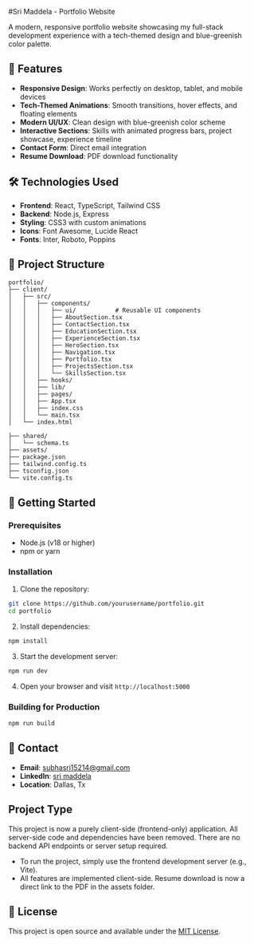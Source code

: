 #Sri Maddela - Portfolio Website

A modern, responsive portfolio website showcasing my full-stack development experience with a tech-themed design and blue-greenish color palette.

## 🚀 Features

- **Responsive Design**: Works perfectly on desktop, tablet, and mobile devices
- **Tech-Themed Animations**: Smooth transitions, hover effects, and floating elements
- **Modern UI/UX**: Clean design with blue-greenish color scheme
- **Interactive Sections**: Skills with animated progress bars, project showcase, experience timeline
- **Contact Form**: Direct email integration
- **Resume Download**: PDF download functionality

## 🛠️ Technologies Used

- **Frontend**: React, TypeScript, Tailwind CSS
- **Backend**: Node.js, Express
- **Styling**: CSS3 with custom animations
- **Icons**: Font Awesome, Lucide React
- **Fonts**: Inter, Roboto, Poppins

## 📁 Project Structure

```
portfolio/
├── client/
│   ├── src/
│   │   ├── components/
│   │   │   ├── ui/           # Reusable UI components
│   │   │   ├── AboutSection.tsx
│   │   │   ├── ContactSection.tsx
│   │   │   ├── EducationSection.tsx
│   │   │   ├── ExperienceSection.tsx
│   │   │   ├── HeroSection.tsx
│   │   │   ├── Navigation.tsx
│   │   │   ├── Portfolio.tsx
│   │   │   ├── ProjectsSection.tsx
│   │   │   └── SkillsSection.tsx
│   │   ├── hooks/
│   │   ├── lib/
│   │   ├── pages/
│   │   ├── App.tsx
│   │   ├── index.css
│   │   └── main.tsx
│   └── index.html

├── shared/
│   └── schema.ts
├── assets/
├── package.json
├── tailwind.config.ts
├── tsconfig.json
└── vite.config.ts
```

## 🚀 Getting Started

### Prerequisites

- Node.js (v18 or higher)
- npm or yarn

### Installation

1. Clone the repository:
```bash
git clone https://github.com/yourusername/portfolio.git
cd portfolio
```

2. Install dependencies:
```bash
npm install
```

3. Start the development server:
```bash
npm run dev
```

4. Open your browser and visit `http://localhost:5000`

### Building for Production

```bash
npm run build
```

## 📧 Contact

- **Email**: subhasri15214@gmail.com
- **LinkedIn**: [sri maddela](https://www.linkedin.com/in/sri-maddela-4e7/)
- **Location**: Dallas, Tx

## Project Type

This project is now a purely client-side (frontend-only) application. All server-side code and dependencies have been removed. There are no backend API endpoints or server setup required.

- To run the project, simply use the frontend development server (e.g., Vite).
- All features are implemented client-side. Resume download is now a direct link to the PDF in the assets folder.

## 📄 License

This project is open source and available under the [MIT License](LICENSE).
